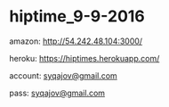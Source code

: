 # hiptime_9-9-2016
amazon: http://54.242.48.104:3000/

heroku: https://hiptimes.herokuapp.com/

account: syqajov@gmail.com

pass: syqajov@gmail.com
